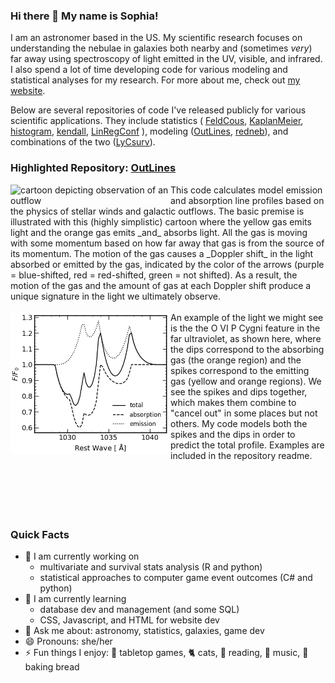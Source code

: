 <!--
**sflury/sflury** is a ✨ _special_ ✨ repository because its `README.md` (this file) appears on your GitHub profile.

Here are some ideas to get you started:
- 👯 I’m looking to collaborate on ...
- 🤔 I’m looking for help with ...
- 📫 How to reach me: s.r.flury@gmail.com
-->
### Hi there 👋 My name is Sophia!

I am an astronomer based in the US. My scientific research focuses on understanding the nebulae in galaxies both 
nearby and (sometimes _very_) far away using spectroscopy of light emitted in the UV, visible, and infrared. 
I also spend a lot of time developing code for various modeling and statistical analyses for my research. For more
about me, check out [my website](https://sflury.github.io).

Below are several repositories of code I've released publicly for various scientific applications. They include
statistics (
[FeldCous](https://www.github.com/sflury/FeldCous),
[KaplanMeier](https://www.github.com/sflury/KaplanMeier),
[histogram](https://www.github.com/sflury/histogram),
[kendall](https://www.github.com/sflury/kendall), 
[LinRegConf](https://github.com/sflury/LinRegConf)
), modeling ([OutLines](https://www.github.com/sflury/OutLines), [redneb](https://www.github.com/sflury/RedNeb)), and
combinations of the two ([LyCsurv](https://github.com/sflury/LyCsurv)).

### Highlighted Repository: [OutLines](https://www.github.com/sflury/OutLines)

<img width="256" alt="cartoon depicting observation of an outflow" align="left" src="https://github.com/sflury/sflury/assets/42982705/8d3e1897-8c2d-456d-8efe-a2ffa49d24c4">
This code calculates model emission and absorption line profiles based on the physics of stellar winds and galactic
outflows. The basic premise is illustrated with this (highly simplistic) cartoon where the yellow gas emits
light and the orange gas emits _and_ absorbs light. All the gas is moving with some momentum based on how far
away that gas is from the source of its momentum. The motion of the gas causes a _Doppler shift_ in the light 
absorbed or emitted by the gas, indicated by the color of the arrows (purple = blue-shifted, red = red-shifted, 
green = not shifted). As a result, the motion of the gas and the 
amount of gas at each Doppler shift produce a unique signature in the light we ultimately observe.  <br><br>

<img width="256" alt="O VI profile" align="left" src="https://github.com/sflury/OutLines/blob/main/ovi_examp.png">
An example of the light we might see is the the O VI P Cygni feature in the far ultraviolet, as shown here, where
the dips correspond to the absorbing gas (the orange region) and the spikes correspond to the emitting gas
(yellow and orange regions). We see the spikes and dips together, which makes them combine to "cancel out"
in some places but not others. My code models both the spikes and the dips in order to predict the total profile. 
Examples are included in the repository readme.
<br><br><br><br><br><br>

### Quick Facts
- 🔭 I am currently working on
  - multivariate and survival stats analysis (R and python)
  - statistical approaches to computer game event outcomes (C# and python)
- 🌱 I am currently learning
  - database dev and management (and some SQL)
  - CSS, Javascript, and HTML for website dev
- 💬 Ask me about: astronomy, statistics, galaxies, game dev
- 😄 Pronouns: she/her
- ⚡ Fun things I enjoy: 🎲 tabletop games, 🐈 cats, 📖 reading, 🎹 music, 🥖 baking bread
